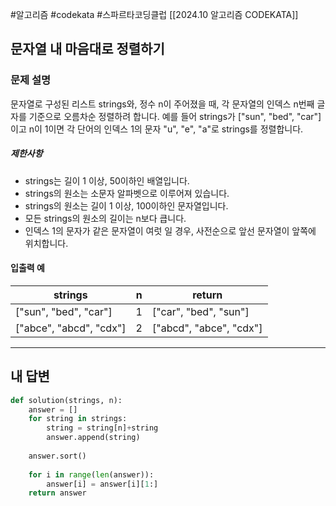 #알고리즘 #codekata #스파르타코딩클럽 [[2024.10 알고리즘 CODEKATA]]

## 문자열 내 마음대로 정렬하기

### 문제 설명

문자열로 구성된 리스트 strings와, 정수 n이 주어졌을 때, 각 문자열의 인덱스 n번째 글자를 기준으로 오름차순 정렬하려 합니다. 예를 들어 strings가 \["sun", "bed", "car"]이고 n이 1이면 각 단어의 인덱스 1의 문자 "u", "e", "a"로 strings를 정렬합니다.

##### 제한사항
- strings는 길이 1 이상, 50이하인 배열입니다.
- strings의 원소는 소문자 알파벳으로 이루어져 있습니다.
- strings의 원소는 길이 1 이상, 100이하인 문자열입니다.
- 모든 strings의 원소의 길이는 n보다 큽니다.
- 인덱스 1의 문자가 같은 문자열이 여럿 일 경우, 사전순으로 앞선 문자열이 앞쪽에 위치합니다.
#### 입출력 예
| strings                  | n   | return                   |
| ------------------------ | --- | ------------------------ |
| \["sun", "bed", "car"]   | 1   | \["car", "bed", "sun"]   |
| \["abce", "abcd", "cdx"] | 2   | \["abcd", "abce", "cdx"] |

---

## 내 답변

```python
def solution(strings, n):
    answer = []
    for string in strings:
        string = string[n]+string
        answer.append(string)
        
    answer.sort()
    
    for i in range(len(answer)):
        answer[i] = answer[i][1:]
    return answer
```
 
